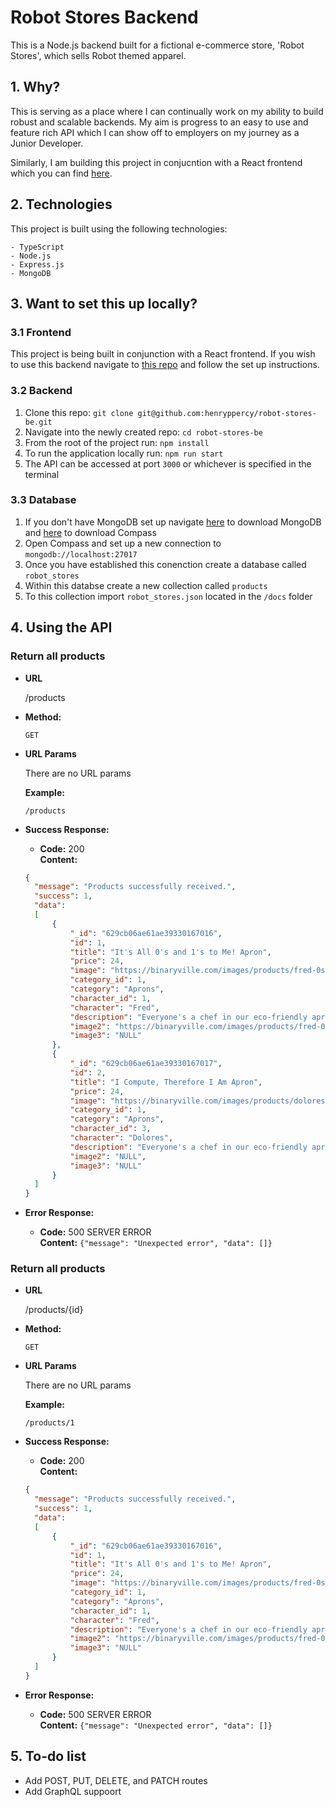# Robot Stores Backend
 
This is a Node.js backend built for a fictional e-commerce store, 'Robot Stores', which sells Robot themed apparel. 

## 1. Why?
This is serving as a place where I can continually work on my ability to build robust and scalable backends. My aim is progress to an easy to use and feature rich API which I can show off to employers on my journey as a Junior Developer. 

Similarly, I am building this project in conjucntion with a React frontend which you can find [here](https://github.com/henryppercy/robot-stores-fe).

## 2. Technologies 
This project is built using the following technologies:

    - TypeScript
    - Node.js
    - Express.js
    - MongoDB
    
## 3. Want to set this up locally?

### 3.1 Frontend

This project is being built in conjunction with a React frontend. If you wish to use this backend navigate to [this repo](https://github.com/henryppercy/robot-stores-fe) and follow the set up instructions. 

### 3.2 Backend

1. Clone this repo: `git clone git@github.com:henryppercy/robot-stores-be.git`
2. Navigate into the newly created repo: `cd robot-stores-be`
3. From the root of the project run: `npm install`
4. To run the application locally run: `npm run start`
5. The API can be accessed at port `3000` or whichever is specified in the terminal

### 3.3 Database

1. If you don't have MongoDB set up navigate [here](https://www.mongodb.com/try/download/community) to download MongoDB and [here](https://www.mongodb.com/docs/compass/current/install/) to download Compass
2. Open Compass and set up a new connection to `mongodb://localhost:27017`
3. Once you have established this conenction create a database called `robot_stores`
4. Within this databse create a new collection called `products`
5. To this collection import `robot_stores.json` located in the `/docs` folder

## 4. Using the API

### Return all products

* **URL**

  /products

* **Method:**

  `GET`

* **URL Params**

  There are no URL params

  **Example:**

  `/products`

* **Success Response:**

    * **Code:** 200 <br />
      **Content:** <br />

  ```json
  {
    "message": "Products successfully received.",
    "success": 1,
    "data":
    [
        {
            "_id": "629cb06ae61ae39330167016",
            "id": 1,
            "title": "It's All 0's and 1's to Me! Apron",
            "price": 24,
            "image": "https://binaryville.com/images/products/fred-0s1s-apron-black.jpg",
            "category_id": 1,
            "category": "Aprons",
            "character_id": 1,
            "character": "Fred",
            "description": "Everyone's a chef in our eco-friendly apron, made from 55% organic cotton and 45% recycled polyester. Showcase your favorite Binaryville robot design, screen-printed in PVC- and phthalate-free inks. Apron measures 24 inches wide by 30 inches long and is easily adjustable around the neck and waist with one continuous strap. Machine wash warm, tumble dry low.",
            "image2": "https://binaryville.com/images/products/fred-0s1s-apron-gray.jpg",
            "image3": "NULL"
        },
        {
            "_id": "629cb06ae61ae39330167017",
            "id": 2,
            "title": "I Compute, Therefore I Am Apron",
            "price": 24,
            "image": "https://binaryville.com/images/products/dolores-compute-apron-black.jpg",
            "category_id": 1,
            "category": "Aprons",
            "character_id": 3,
            "character": "Dolores",
            "description": "Everyone's a chef in our eco-friendly apron, made from 55% organic cotton and 45% recycled polyester. Showcase your favorite Binaryville robot design, screen-printed in PVC- and phthalate-free inks. Apron measures 24 inches wide by 30 inches long and is easily adjustable around the neck and waist with one continuous strap. Machine wash warm, tumble dry low. ",
            "image2": "NULL",
            "image3": "NULL"
        }
    ]
  }
  ```

* **Error Response:**

    * **Code:** 500 SERVER ERROR <br />
      **Content:** `{"message": "Unexpected error", "data": []}`

### Return all products

* **URL**

  /products/{id}

* **Method:**

  `GET`

* **URL Params**

  There are no URL params

  **Example:**

  `/products/1`

* **Success Response:**

    * **Code:** 200 <br />
      **Content:** <br />

  ```json
  {
    "message": "Products successfully received.",
    "success": 1,
    "data":
    [
        {
            "_id": "629cb06ae61ae39330167016",
            "id": 1,
            "title": "It's All 0's and 1's to Me! Apron",
            "price": 24,
            "image": "https://binaryville.com/images/products/fred-0s1s-apron-black.jpg",
            "category_id": 1,
            "category": "Aprons",
            "character_id": 1,
            "character": "Fred",
            "description": "Everyone's a chef in our eco-friendly apron, made from 55% organic cotton and 45% recycled polyester. Showcase your favorite Binaryville robot design, screen-printed in PVC- and phthalate-free inks. Apron measures 24 inches wide by 30 inches long and is easily adjustable around the neck and waist with one continuous strap. Machine wash warm, tumble dry low.",
            "image2": "https://binaryville.com/images/products/fred-0s1s-apron-gray.jpg",
            "image3": "NULL"
        }
    ]
  }
  ```

* **Error Response:**

    * **Code:** 500 SERVER ERROR <br />
      **Content:** `{"message": "Unexpected error", "data": []}`


## 5. To-do list

- Add POST, PUT, DELETE, and PATCH routes
- Add GraphQL suppoort
